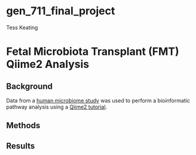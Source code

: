 # gen_711_final_project
Tess Keating
# Fetal Microbiota Transplant (FMT) Qiime2 Analysis
## Background
Data from a [human microbiome study](https://microbiomejournal.biomedcentral.com/articles/10.1186/s40168-016-0225-7) was used to perform a bioinformatic pathway analysis using a [Qiime2 tutorial](https://docs.qiime2.org/2024.2/tutorials/fmt/).
## Methods

## Results

